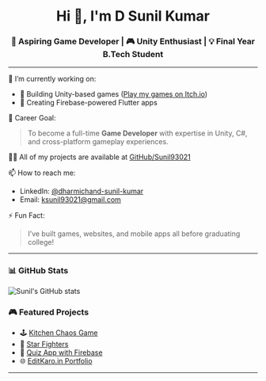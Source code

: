 <h1 align="center">Hi 👋, I'm D Sunil Kumar</h1>
<h3 align="center">🚀 Aspiring Game Developer | 🎮 Unity Enthusiast | 💡 Final Year B.Tech Student</h3>

---

🌱 I’m currently working on:
- 🧩 Building Unity-based games ([Play my games on Itch.io](https://sunil93021.itch.io))
- 📱 Creating Firebase-powered Flutter apps


🎯 Career Goal:
> To become a full-time **Game Developer** with expertise in Unity, C#, and cross-platform gameplay experiences.

👨‍💻 All of my projects are available at [GitHub/Sunil93021](https://github.com/Sunil93021)

📫 How to reach me:
- LinkedIn: [@dharmichand-sunil-kumar](https://www.linkedin.com/in/dharmichand-sunil-kumar-56200318b/)
- Email: ksunil93021@gmail.com

⚡ Fun Fact:
> I’ve built games, websites, and mobile apps all before graduating college!

---

### 📊 GitHub Stats

![Sunil's GitHub stats](https://github-readme-stats.vercel.app/api?username=Sunil93021&show_icons=true&theme=tokyonight)

### 🎮 Featured Projects

- 🕹️ [Kitchen Chaos Game](https://sunil93021.itch.io/kitchen-chaos)
- 🚀 [Star Fighters](https://sunil93021.itch.io/startfighters)
- 📱 [Quiz App with Firebase](https://github.com/Sunil93021/Quiz-App-with-Firebase-)
- 🌐 [EditKaro.in Portfolio](https://web-project-xnt2.onrender.com/)

---

